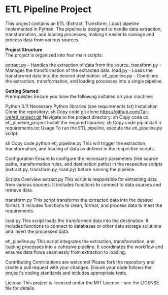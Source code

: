# ETL Pipeline Project
This project contains an ETL (Extract, Transform, Load) pipeline implemented in Python. The pipeline is designed to handle data extraction, transformation, and loading processes, making it easier to manage and process data from various sources.

**Project Structure**  
The project is organized into four main scripts:

extract.py - Handles the extraction of data from the source.
transform.py - Manages the transformation of the extracted data.
load.py - Loads the transformed data into the desired destination.
etl_pipeline.py - Combines the extraction, transformation, and loading processes into a single pipeline. 

**Getting Started**  
Prerequisites
Ensure you have the following installed on your machine:

Python 3.11
Necessary Python libraries (see requirements.txt)
Installation
Clone the repository:
sh
Copy code
git clone https://github.com/Tar-ive/etl_project.git
Navigate to the project directory:
sh
Copy code
cd etl_pipeline_project
Install the required libraries:
sh
Copy code
pip install -r requirements.txt
Usage
To run the ETL pipeline, execute the etl_pipeline.py script:

sh
Copy code
python etl_pipeline.py
This will trigger the extraction, transformation, and loading of data as defined in the respective scripts.

Configuration
Ensure to configure the necessary parameters (like source paths, transformation rules, and destination paths) in the respective scripts (extract.py, transform.py, load.py) before running the pipeline.

Scripts Overview
extract.py
This script is responsible for extracting data from various sources. It includes functions to connect to data sources and retrieve data.

transform.py
This script transforms the extracted data into the desired format. It includes functions to clean, format, and process data to meet the requirements.

load.py
This script loads the transformed data into the destination. It includes functions to connect to databases or other data storage solutions and insert the processed data.

etl_pipeline.py
This script integrates the extraction, transformation, and loading processes into a cohesive pipeline. It coordinates the workflow and ensures data flows seamlessly from extraction to loading.

Contributing
Contributions are welcome! Please fork the repository and create a pull request with your changes. Ensure your code follows the project's coding standards and includes appropriate tests.

License
This project is licensed under the MIT License - see the LICENSE file for details.
